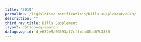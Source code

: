 ```yaml
---
title: "2019"
permalink: /legislative-notifications/bills-supplement/2019/
description: ""
third_nav_title: Bills Supplement
layout: datagovsg-search
datagovsg-id: d_e652e9a03693af7cffcda48bb07b3350
---
```

